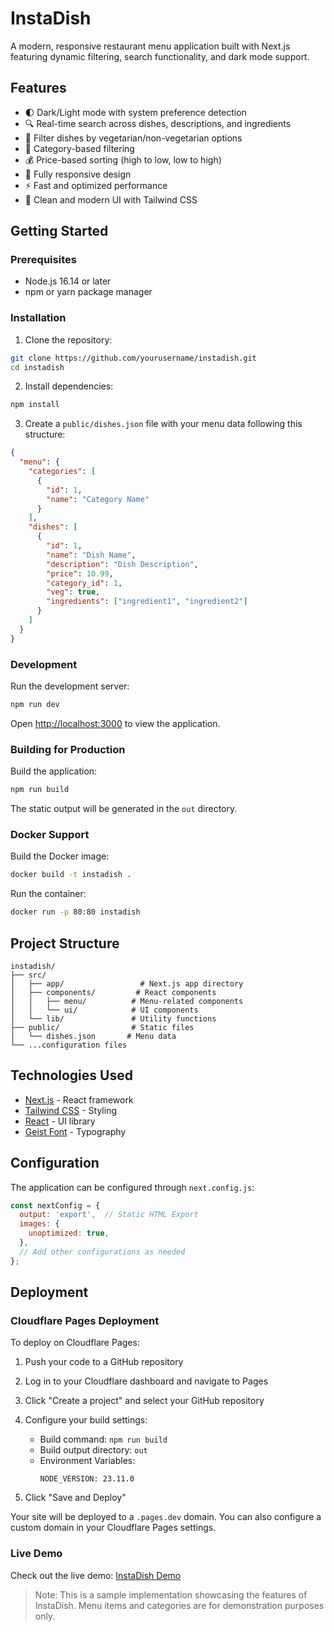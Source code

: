 # InstaDish

A modern, responsive restaurant menu application built with Next.js featuring dynamic filtering, search functionality, and dark mode support.

## Features

- 🌓 Dark/Light mode with system preference detection
- 🔍 Real-time search across dishes, descriptions, and ingredients
- 🥗 Filter dishes by vegetarian/non-vegetarian options
- 📑 Category-based filtering
- 💰 Price-based sorting (high to low, low to high)
- 📱 Fully responsive design
- ⚡ Fast and optimized performance
- 🎨 Clean and modern UI with Tailwind CSS

## Getting Started

### Prerequisites

- Node.js 16.14 or later
- npm or yarn package manager

### Installation

1. Clone the repository:
```bash
git clone https://github.com/yourusername/instadish.git
cd instadish
```

2. Install dependencies:
```bash
npm install
```

3. Create a `public/dishes.json` file with your menu data following this structure:
```json
{
  "menu": {
    "categories": [
      {
        "id": 1,
        "name": "Category Name"
      }
    ],
    "dishes": [
      {
        "id": 1,
        "name": "Dish Name",
        "description": "Dish Description",
        "price": 10.99,
        "category_id": 1,
        "veg": true,
        "ingredients": ["ingredient1", "ingredient2"]
      }
    ]
  }
}
```

### Development

Run the development server:
```bash
npm run dev
```

Open [http://localhost:3000](http://localhost:3000) to view the application.

### Building for Production

Build the application:
```bash
npm run build
```

The static output will be generated in the `out` directory.

### Docker Support

Build the Docker image:
```bash
docker build -t instadish .
```

Run the container:
```bash
docker run -p 80:80 instadish
```

## Project Structure

```
instadish/
├── src/
│   ├── app/                 # Next.js app directory
│   ├── components/         # React components
│   │   ├── menu/          # Menu-related components
│   │   └── ui/            # UI components
│   └── lib/               # Utility functions
├── public/                # Static files
│   └── dishes.json       # Menu data
└── ...configuration files
```

## Technologies Used

- [Next.js](https://nextjs.org/) - React framework
- [Tailwind CSS](https://tailwindcss.com/) - Styling
- [React](https://reactjs.org/) - UI library
- [Geist Font](https://vercel.com/font) - Typography

## Configuration

The application can be configured through `next.config.js`:

```javascript
const nextConfig = {
  output: 'export',  // Static HTML Export
  images: {
    unoptimized: true,
  },
  // Add other configurations as needed
};
```

## Deployment

### Cloudflare Pages Deployment

To deploy on Cloudflare Pages:

1. Push your code to a GitHub repository

2. Log in to your Cloudflare dashboard and navigate to Pages

3. Click "Create a project" and select your GitHub repository

4. Configure your build settings:
   - Build command: `npm run build`
   - Build output directory: `out`
   - Environment Variables:
     ```
     NODE_VERSION: 23.11.0
     ```

5. Click "Save and Deploy"

Your site will be deployed to a `.pages.dev` domain. You can also configure a custom domain in your Cloudflare Pages settings.

### Live Demo

Check out the live demo: [InstaDish Demo](https://instadish.pages.dev)

> Note: This is a sample implementation showcasing the features of InstaDish. Menu items and categories are for demonstration purposes only.